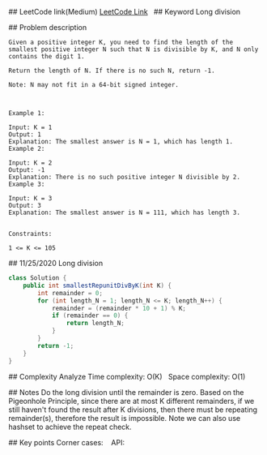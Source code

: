## LeetCode link(Medium)
[LeetCode Link](https://leetcode.com/problems/smallest-integer-divisible-by-k/)
 
## Keyword
Long division

## Problem description
```
Given a positive integer K, you need to find the length of the smallest positive integer N such that N is divisible by K, and N only contains the digit 1.

Return the length of N. If there is no such N, return -1.

Note: N may not fit in a 64-bit signed integer.

 

Example 1:

Input: K = 1
Output: 1
Explanation: The smallest answer is N = 1, which has length 1.
Example 2:

Input: K = 2
Output: -1
Explanation: There is no such positive integer N divisible by 2.
Example 3:

Input: K = 3
Output: 3
Explanation: The smallest answer is N = 111, which has length 3.
 

Constraints:

1 <= K <= 105
```
## 11/25/2020 Long division
```java
class Solution {
    public int smallestRepunitDivByK(int K) {
        int remainder = 0;
        for (int length_N = 1; length_N <= K; length_N++) {
            remainder = (remainder * 10 + 1) % K;
            if (remainder == 0) {
                return length_N;
            }
        }
        return -1;
    }
}
```

## Complexity Analyze
Time complexity: O(K)  
Space complexity: O(1)

## Notes
Do the long division until the remainder is zero. Based on the Pigeonhole Principle, since there are at most K different remainders, if we still haven't found the result after K divisions, then there must be repeating remainder(s), therefore the result is impossible. Note we can also use hashset to achieve the repeat check.  

## Key points
Corner cases:   
API: